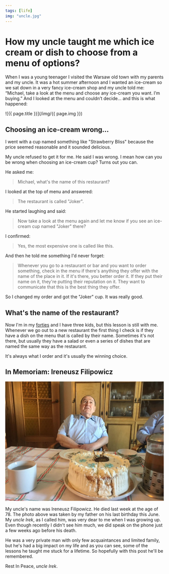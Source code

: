 ```yaml
---
tags: [life]
img: "uncle.jpg"
---
```


# How my uncle taught me which ice cream or dish to choose from a menu of options?

When I was a young teenager I visited the Warsaw old town with my parents and my uncle. It was a hot summer afternoon and I wanted an ice-cream so we sat down in a very fancy ice-cream shop and my uncle told me: “Michael, take a look at the menu and choose any ice-cream you want. I’m buying.” And I looked at the menu and couldn’t decide... and this is what happened:

<!--More-->

![{{ page.title }}](/img/{{ page.img }})

## Choosing an ice-cream wrong…

I went with a cup named something like "Strawberry Bliss" because the price seemed reasonable and it sounded delicious.

My uncle refused to get it for me. He said I was wrong. I mean how can you be wrong when choosing an ice-cream cup? Turns out you can.

He asked me:

> Michael, what's the name of this restaurant?

I looked at the top of menu and answered:

> The restaurant is called "Joker".

He started laughing and said:

> Now take a look at the menu again and let me know if you see an ice-cream cup named "Joker" there?

I confirmed:

> Yes, the most expensive one is called like this.

And then he told me something I'd never forget:

> Whenever you go to a restaurant or bar and you want to order something, check in the menu if there's anything they offer with the name of the place in it. If it's there, you better order it. If they put their name on it, they're putting their reputation on it. They want to communicate that this is the best thing they offer.

So I changed my order and got the "Joker" cup. It was really good.

## What's the name of the restaurant?

Now I'm in my [forties](/forty1) and I have three kids, but this lesson is still with me. Whenever we go out to a new restaurant the first thing I check is if they have a dish on the menu that is called by their name. Sometimes it's not there, but usually they have a salad or even a series of dishes that are named the same way as the restaurant.

It's always what I order and it's usually the winning choice.

## In Memoriam: Ireneusz Filipowicz

![{{ page.title }} 2](/img/uncle-ireneusz-filipowicz.jpg)

My uncle's name was Ireneusz Filipowicz. He died last week at the age of 78. The photo above was taken by my father on his last birthday this June. My *uncle Irek*, as I called him, was very dear to me when I was growing up. Even though recently I didn't see him much, we did speak on the phone just a few weeks ago before his death.

He was a very private man with only few acquaintances and limited family, but he's had a big impact on my life and as you can see, some of the lessons he taught me stuck for a lifetime. So hopefully with this post he'll be remembered.

Rest In Peace, *uncle Irek*.

[n]: https://nozbe.com/?a=mike